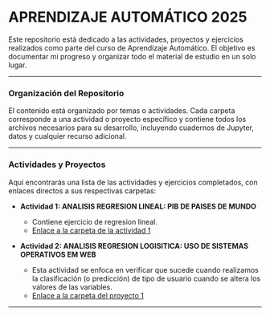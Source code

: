 # APRENDIZAJE AUTOMÁTICO 2025

Este repositorio está dedicado a las actividades, proyectos y ejercicios realizados como parte del curso de Aprendizaje Automático. El objetivo es documentar mi progreso y organizar todo el material de estudio en un solo lugar.

---

### Organización del Repositorio

El contenido está organizado por temas o actividades. Cada carpeta corresponde a una actividad o proyecto específico y contiene todos los archivos necesarios para su desarrollo, incluyendo cuadernos de Jupyter, datos y cualquier recurso adicional.

---

### Actividades y Proyectos

Aquí encontrarás una lista de las actividades y ejercicios completados, con enlaces directos a sus respectivas carpetas:

* **Actividad 1: ANALISIS REGRESION LINEAL: PIB DE PAISES DE MUNDO**
    * Contiene ejercicio de regresion lineal.
    * [Enlace a la carpeta de la actividad 1](<ruta_a_tu_carpeta>)

* **Actividad 2: ANALISIS REGRESION LOGISITICA: USO DE SISTEMAS OPERATIVOS EM WEB**
    * Esta actividad se enfoca en verificar que sucede cuando realizamos la clasificación (o predicción) de tipo de usuario cuando se altera los valores de las variables.
    * [Enlace a la carpeta del proyecto 1](<ruta_a_tu_carpeta>)
--------

